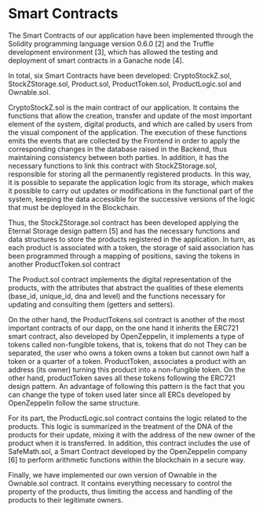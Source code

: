 # Smart Contracts

The Smart Contracts of our application have been implemented through the Solidity programming language version 0.6.0 [2] and the Truffle development environment [3], which has allowed the testing and deployment of smart contracts in a Ganache node [4].
 
In total, six Smart Contracts have been developed: CryptoStockZ.sol, StockZStorage.sol, Product.sol, ProductToken.sol, ProductLogic.sol and Ownable.sol.
 
CryptoStockZ.sol is the main contract of our application. It contains the functions that allow the creation, transfer and update of the most important element of the system, digital products, and which are called by users from the visual component of the application. The execution of these functions emits the events that are collected by the Frontend in order to apply the corresponding changes in the database raised in the Backend, thus maintaining consistency between both parties.
In addition, it has the necessary functions to link this contract with StockZStorage.sol, responsible for storing all the permanently registered products. In this way, it is possible to separate the application logic from its storage, which makes it possible to carry out updates or modifications in the functional part of the system, keeping the data accessible for the successive versions of the logic that must be deployed in the Blockchain.
 
Thus, the StockZStorage.sol contract has been developed applying the Eternal Storage design pattern [5] and has the necessary functions and data structures to store the products registered in the application. In turn, as each product is associated with a token, the storage of said association has been programmed through a mapping of positions, saving the tokens in another ProductToken.sol contract
 
The Product.sol contract implements the digital representation of the products, with the attributes that abstract the qualities of these elements (base_id, unique_id, dna and level) and the functions necessary for updating and consulting them (getters and setters).
 
On the other hand, the ProductTokens.sol contract is another of the most important contracts of our dapp, on the one hand it inherits the ERC721 smart contract, also developed by OpenZeppelin, it implements a type of tokens called non-fungible tokens, that is, tokens that do not They can be separated, the user who owns a token owns a token but cannot own half a token or a quarter of a token. ProductToken, associates a product with an address (its owner) turning this product into a non-fungible token. On the other hand, productToken saves all these tokens following the ERC721 design pattern.
An advantage of following this pattern is the fact that you can change the type of token used later since all ERCs developed by OpenZeppelin follow the same structure.
 
For its part, the ProductLogic.sol contract contains the logic related to the products. This logic is summarized in the treatment of the DNA of the products for their update, mixing it with the address of the new owner of the product when it is transferred.
In addition, this contract includes the use of SafeMath.sol, a Smart Contract developed by the OpenZeppelin company [6] to perform arithmetic functions within the blockchain in a secure way.
 
Finally, we have implemented our own version of Ownable in the Ownable.sol contract. It contains everything necessary to control the property of the products, thus limiting the access and handling of the products to their legitimate owners.
